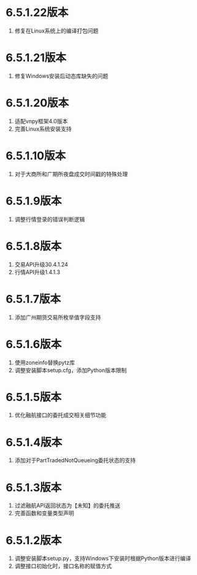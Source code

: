 # 6.5.1.22版本

1. 修复在Linux系统上的编译打包问题

# 6.5.1.21版本

1. 修复Windows安装后动态库缺失的问题

# 6.5.1.20版本

1. 适配vnpy框架4.0版本
2. 完善Linux系统安装支持

# 6.5.1.10版本

1. 对于大商所和广期所夜盘成交时间戳的特殊处理

# 6.5.1.9版本

1. 调整行情登录的错误判断逻辑

# 6.5.1.8版本

1. 交易API升级30.4.1.24
2. 行情API升级1.4.1.3

# 6.5.1.7版本

1. 添加广州期货交易所枚举值字段支持

# 6.5.1.6版本

1. 使用zoneinfo替换pytz库
2. 调整安装脚本setup.cfg，添加Python版本限制

# 6.5.1.5版本

1. 优化融航接口的委托成交相关细节功能

# 6.5.1.4版本

1. 添加对于PartTradedNotQueueing委托状态的支持

# 6.5.1.3版本

1. 过滤融航API返回状态为【未知】的委托推送
2. 完善函数和变量类型声明

# 6.5.1.2版本

1. 调整安装脚本setup.py，支持Windows下安装时根据Python版本进行编译
2. 调整接口初始化时，接口名称的赋值方式
